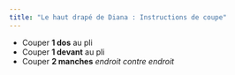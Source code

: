 ```yaml
---
title: "Le haut drapé de Diana : Instructions de coupe"
---
```


- Couper **1 dos** au pli
- Couper **1 devant** au pli
- Couper **2 manches** _endroit contre endroit_
